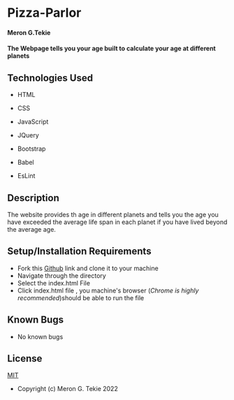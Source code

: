 # Pizza-Parlor

#### Meron G.Tekie

#### The Webpage tells you your age built to calculate your age at different planets

## Technologies Used

- HTML

- CSS

- JavaScript

- JQuery

- Bootstrap

- Babel

- EsLint

## Description

The website provides th age in different planets and tells you the age you have exceeded the average life span in each planet if you have lived beyond the average age.

## Setup/Installation Requirements

- Fork this [Github](https://github.com/MeronTekie/planetary-age.git) link and clone it to your machine
- Navigate through the directory
- Select the index.html File
- Click index.html file , you machine's browser (_Chrome is highly recommended_)should be able to run the file

## Known Bugs

- No known bugs

## License

[MIT](https://opensource.org/licenses/MIT)

- Copyright (c) Meron G. Tekie 2022

